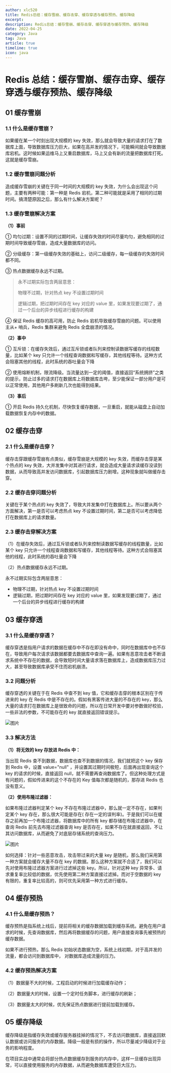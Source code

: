 ```yaml
---
author: xlc520
title: Redis总结：缓存雪崩、缓存击穿、缓存穿透与缓存预热、缓存降级
excerpt: 
description: Redis总结：缓存雪崩、缓存击穿、缓存穿透与缓存预热、缓存降级
date: 2022-04-25
category: Java
tag: Java
article: true
timeline: true
icon: java
---
```


# Redis 总结：缓存雪崩、缓存击穿、缓存穿透与缓存预热、缓存降级

## 01 缓存雪崩

### 1.1 什么是缓存雪崩？

如果缓在某一个时刻出现大规模的 key
失效，那么就会导致大量的请求打在了数据库上面，导致数据库压力巨大，如果在高并发的情况下，可能瞬间就会导致数据库宕机。这时候如果运维马上又重启数据库，马上又会有新的流量把数据库打死。这就是缓存雪崩。

### 1.2 缓存雪崩问题分析

造成缓存雪崩的关键在于同一时间的大规模的 key 失效，为什么会出现这个问题，主要有两种可能：第一种是 Redis
宕机，第二种可能就是采用了相同的过期时间。搞清楚原因之后，那么有什么解决方案呢？

### 1.3 缓存雪崩解决方案

**（1）事前**

① 均匀过期：设置不同的过期时间，让缓存失效的时间尽量均匀，避免相同的过期时间导致缓存雪崩，造成大量数据库的访问。

② 分级缓存：第一级缓存失效的基础上，访问二级缓存，每一级缓存的失效时间都不同。

③ 热点数据缓存永远不过期。

> 永不过期实际包含两层意思：
>
> 物理不过期，针对热点 key 不设置过期时间
>
> 逻辑过期，把过期时间存在 key 对应的 value 里，如果发现要过期了，通过一个后台的异步线程进行缓存的构建

④ 保证 Redis 缓存的高可用，防止 Redis 宕机导致缓存雪崩的问题。可以使用 主从+ 哨兵，Redis 集群来避免 Redis 全盘崩溃的情况。

**（2）事中**

① 互斥锁：在缓存失效后，通过互斥锁或者队列来控制读数据写缓存的线程数量，比如某个 key
只允许一个线程查询数据和写缓存，其他线程等待。这种方式会阻塞其他的线程，此时系统的吞吐量会下降

② 使用熔断机制，限流降级。当流量达到一定的阈值，直接返回“系统拥挤”之类的提示，防止过多的请求打在数据库上将数据库击垮，至少能保证一部分用户是可以正常使用，其他用户多刷新几次也能得到结果。

**（3）事后**

① 开启 Redis 持久化机制，尽快恢复缓存数据，一旦重启，就能从磁盘上自动加载数据恢复内存中的数据。

## 02 缓存击穿

### 2.1 什么是缓存击穿？

缓存击穿跟缓存雪崩有点类似，缓存雪崩是大规模的 key 失效，而缓存击穿是某个热点的 key
失效，大并发集中对其进行请求，就会造成大量请求读缓存没读到数据，从而导致高并发访问数据库，引起数据库压力剧增。这种现象就叫做缓存击穿。

### 2.2 缓存击穿问题分析

关键在于某个热点的 key 失效了，导致大并发集中打在数据库上。所以要从两个方面解决，第一是否可以考虑热点 key
不设置过期时间，第二是否可以考虑降低打在数据库上的请求数量。

### 2.3 缓存击穿解决方案

（1）在缓存失效后，通过互斥锁或者队列来控制读数据写缓存的线程数量，比如某个 key
只允许一个线程查询数据和写缓存，其他线程等待。这种方式会阻塞其他的线程，此时系统的吞吐量会下降

（2）热点数据缓存永远不过期。

永不过期实际包含两层意思：

- 物理不过期，针对热点 key 不设置过期时间
- 逻辑过期，把过期时间存在 key 对应的 value 里，如果发现要过期了，通过一个后台的异步线程进行缓存的构建

## 03 缓存穿透

### 3.1 什么是缓存穿透？

缓存穿透是指用户请求的数据在缓存中不存在即没有命中，同时在数据库中也不存在，导致用户每次请求该数据都要去数据库中查询一遍。如果有恶意攻击者不断请求系统中不存在的数据，会导致短时间大量请求落在数据库上，造成数据库压力过大，甚至导致数据库承受不住而宕机崩溃。

### 3.2 问题分析

缓存穿透的关键在于在 Redis 中查不到 key 值，它和缓存击穿的根本区别在于传进来的 key 在 Redis 中是不存在的。假如有黑客传进大量的不存在的
key，那么大量的请求打在数据库上是很致命的问题，所以在日常开发中要对参数做好校验，一些非法的参数，不可能存在的 key 就直接返回错误提示。

![图片](https://bitbucket.org/xlc520/blogasset/raw/main/images3/640-1674184514758-0.png)

### 3.3 解决方法

**（1）将无效的 key 存放进 Redis 中：**

当出现 Redis 查不到数据，数据库也查不到数据的情况，我们就把这个 key 保存到 Redis 中，设置 value="null"
，并设置其过期时间极短，后面再出现查询这个 key 的请求的时候，直接返回 null，就不需要再查询数据库了。但这种处理方式是有问题的，假如传进来的这个不存在的
Key 值每次都是随机的，那存进 Redis 也没有意义。

**（2）使用布隆过滤器：**

如果布隆过滤器判定某个 key 不存在布隆过滤器中，那么就一定不存在，如果判定某个 key 存在，那么很大可能是存在(
存在一定的误判率)。于是我们可以在缓存之前再加一个布隆过滤器，将数据库中的所有 key 都存储在布隆过滤器中，在查询 Redis
前先去布隆过滤器查询
key 是否存在，如果不存在就直接返回，不让其访问数据库，从而避免了对底层存储系统的查询压力。

![图片](https://bitbucket.org/xlc520/blogasset/raw/main/images3/640-1674184544998-3.png)

如何选择：针对一些恶意攻击，攻击带过来的大量 key 是随机，那么我们采用第一种方案就会缓存大量不存在 key
的数据。那么这种方案就不合适了，我们可以先对使用布隆过滤器方案进行过滤掉这些 key。所以，针对这种 key
异常多、请求重复率比较低的数据，优先使用第二种方案直接过滤掉。而对于空数据的 key 有限的，重复率比较高的，则可优先采用第一种方式进行缓存。

## 04 缓存预热

### 4.1 什么是缓存预热？

缓存预热是指系统上线后，提前将相关的缓存数据加载到缓存系统。避免在用户请求的时候，先查询数据库，然后再将数据缓存的问题，用户直接查询事先被预热的缓存数据。

如果不进行预热，那么 Redis 初始状态数据为空，系统上线初期，对于高并发的流量，都会访问到数据库中， 对数据库造成流量的压力。

### 4.2 缓存预热解决方案

（1）数据量不大的时候，工程启动的时候进行加载缓存动作；

（2）数据量大的时候，设置一个定时任务脚本，进行缓存的刷新；

（3）数据量太大的时候，优先保证热点数据进行提前加载到缓存。

## 05 缓存降级

缓存降级是指缓存失效或缓存服务器挂掉的情况下，不去访问数据库，直接返回默认数据或访问服务的内存数据。降级一般是有损的操作，所以尽量减少降级对于业务的影响程度。

在项目实战中通常会将部分热点数据缓存到服务的内存中，这样一旦缓存出现异常，可以直接使用服务的内存数据，从而避免数据库遭受巨大压力。
